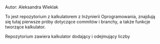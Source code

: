 Autor: Aleksandra Wleklak

To jest repozytorium z kalkulatorem z Inżynierii Oprogramowania, 
znajdują się tutaj pierwsze próby dotyczące commitów i branchy, a także
funkcje tworzące kalkulator.

Repozytorium zawiera kalkulator dodający i odejmujący liczby
